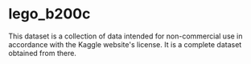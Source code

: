 # lego_b200c
This dataset is a collection of data intended for non-commercial use in accordance with the Kaggle website's license. It is a complete dataset obtained from there.
